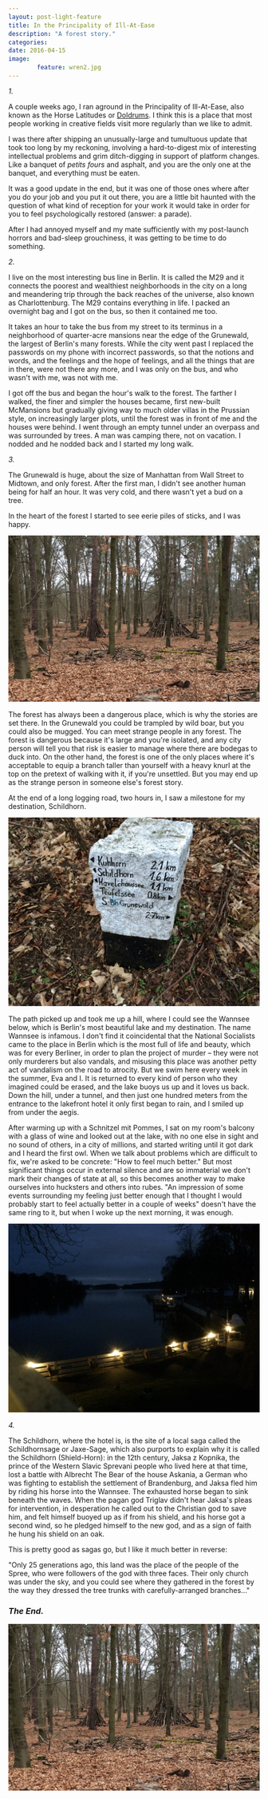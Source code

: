 ```yaml
---
layout: post-light-feature
title: In the Principality of Ill-At-Ease
description: "A forest story."
categories:
date: 2016-04-15
image: 
        feature: wren2.jpg
---
```


*1.*

A couple weeks ago, I ran aground in the Principality of Ill-At-Ease, also known as the Horse Latitudes or [Doldrums](http://www.merriam-webster.com/dictionary/doldrums). I think this is a place that most people working in creative fields visit more regularly than we like to admit. 

I was there after shipping an unusually-large and tumultuous update that took too long by my reckoning, involving a hard-to-digest mix of interesting intellectual problems and grim ditch-digging in support of platform changes. Like a banquet of *petits fours* and asphalt, and you are the only one at the banquet, and everything must be eaten. 

It was a good update in the end, but it was one of those ones where after you do your job and you put it out there, you are a little bit haunted with the question of what kind of reception for your work it would take in order for you to feel psychologically restored (answer: a parade).

After I had annoyed myself and my mate sufficiently with my post-launch horrors and bad-sleep grouchiness, it was getting to be time to do something.

*2.*

I live on the most interesting bus line in Berlin. It is called the M29 and it connects the poorest and wealthiest neighborhoods in the city on a long and meandering trip through the back reaches of the universe, also known as Charlottenburg. The M29 contains everything in life. I packed an overnight bag and I got on the bus, so then it contained me too.

It takes an hour to take the bus from my street to its terminus in a neighborhood of quarter-acre mansions near the edge of the Grunewald, the largest of Berlin's many forests. While the city went past I replaced the passwords on my phone with incorrect passwords, so that the notions and words, and the feelings and the hope of feelings, and all the things that are in there, were not there any more, and I was only on the bus, and who wasn't with me, was not with me.

I got off the bus and began the hour's walk to the forest. The farther I walked, the finer and simpler the houses became, first new-built McMansions but gradually giving way to much older villas in the Prussian style, on increasingly larger plots, until the forest was in front of me and the houses were behind. I went through an empty tunnel under an overpass and was surrounded by trees. A man was camping there, not on vacation. I nodded and he nodded back and I started my long walk.

*3.*

The Grunewald is huge, about the size of Manhattan from Wall Street to Midtown, and only forest. After the first man, I didn't see another human being for half an hour. It was very cold, and there wasn't yet a bud on a tree.

In the heart of the forest I started to see eerie piles of sticks, and I was happy.

![Sticks](/images/Sticks.png "Sticks")

The forest has always been a dangerous place, which is why the stories are set there. In the Grunewald you could be trampled by wild boar, but you could also be mugged. You can meet strange people in any forest. The forest is dangerous because it's large and you're isolated, and any city person will tell you that risk is easier to manage where there are bodegas to duck into. On the other hand, the forest is one of the only places where it's acceptable to equip a branch taller than yourself with a heavy knurl at the top on the pretext of walking with it, if you're unsettled. But you may end up as the strange person in someone else's forest story.

At the end of a long logging road, two hours in, I saw a milestone for my destination, Schildhorn.

![Milestone](/images/IMG_1065.JPG "Milestone")

The path picked up and took me up a hill, where I could see the Wannsee below, which is Berlin's most beautiful lake and my destination. The name Wannsee is infamous. I don't find it coincidental that the National Socialists came to the place in Berlin which is the most full of life and beauty, which was for every Berliner, in order to plan the project of murder – they were not only murderers but also vandals, and misusing this place was another petty act of vandalism on the road to atrocity. But we swim here every week in the summer, Eva and I. It is returned to every kind of person who they imagined could be erased, and the lake buoys us up and it loves us back. Down the hill, under a tunnel, and then just one hundred meters from the entrance to the lakefront hotel it only first began to rain, and I smiled up from under the aegis.

After warming up with a Schnitzel mit Pommes, I sat on my room's balcony with a glass of wine and looked out at the lake, with no one else in sight and no sound of others, in a city of millions, and started writing until it got dark and I heard the first owl. When we talk about problems which are difficult to fix, we're asked to be concrete: "How to feel much better." But most significant things occur in external silence and are so immaterial we don't mark their changes of state at all, so this becomes another way to make ourselves into hucksters and others into rubes. "An impression of some events surrounding my feeling just better enough that I thought I would probably start to feel actually better in a couple of weeks" doesn't have the same ring to it, but when I woke up the next morning, it was enough.

![Lakefront](/images/IMG_1066.JPG "Lakefront")

*4.*

The Schildhorn, where the hotel is, is the site of a local saga called the Schildhornsage or Jaxe-Sage, which also purports to explain why it is called the Schildhorn (Shield-Horn): in the 12th century, Jaksa z Kopnika, the prince of the Western Slavic Sprevani people who lived here at that time, lost a battle with Albrecht The Bear of the house Askania, a German who was fighting to establish the settlement of Brandenburg, and Jaksa fled him by riding his horse into the Wannsee. The exhausted horse began to sink beneath the waves. When the pagan god Triglav didn't hear Jaksa's pleas for intervention, in desperation he called out to the Christian god to save him, and felt himself buoyed up as if from his shield, and his horse got a second wind, so he pledged himself to the new god, and as a sign of faith he hung his shield on an oak.

This is pretty good as sagas go, but I like it much better in reverse:

"Only 25 generations ago, this land was the place of the people of the Spree, who were followers of the god with three faces. Their only church was under the sky, and you could see where they gathered in the forest by the way they dressed the tree trunks with carefully-arranged branches..."

### *The End.*

![Sticks](/images/Sticks.png "Sticks")